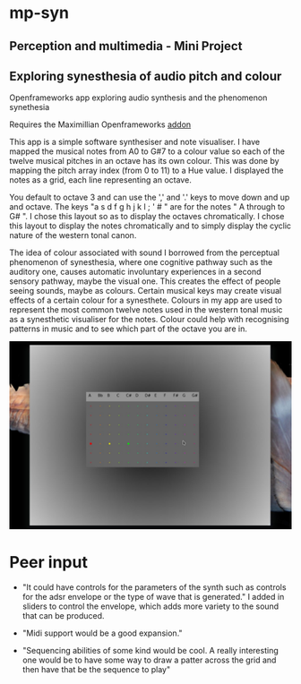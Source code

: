 # mp-syn
## Perception and multimedia - Mini Project
## Exploring synesthesia of audio pitch and colour

Openframeworks app exploring audio synthesis and the phenomenon synethesia

Requires the Maximillian Openframeworks [addon](https://github.com/micknoise/Maximilian)

This app is a simple software synthesiser and note visualiser. I have mapped the musical notes from A0 to G#7 to a colour value so each of the twelve musical pitches in an octave has its own colour. This was done by mapping the pitch array index (from 0 to 11) to a Hue value. I displayed the notes as a grid, each line representing an octave. 

You default to octave 3 and can use the ',' and '.' keys to move down and up and octave. The keys "a s d f g h j k l ; ' # " are for the notes " A through to G# ". I chose this layout so as to display the octaves chromatically. I chose this layout to display the notes chromatically and to simply display the cyclic nature of the western tonal canon. 

The idea of colour associated with sound I borrowed from the perceptual phenomenon of synesthesia, where one cognitive pathway such as the auditory one, causes automatic involuntary experiences in a second sensory pathway, maybe the visual one. This creates the effect of people seeing sounds, maybe as colours. Certain musical keys may create visual effects of a certain colour for a synesthete. Colours in my app are used to represent the most common twelve notes used in the western tonal music as a synesthetic visualiser for the notes. Colour could help with recognising patterns in music and to see which part of the octave you are in. 

![Interface image ](https://github.com/C1harlieL/mp-syn/blob/master/interface.jpeg)

# Peer input

- "It could have controls for the parameters of the synth such as controls for the adsr envelope or the type of wave that is generated."
  I added in sliders to control the envelope, which adds more variety to the sound that can be produced.

- "Midi support would be a good expansion."

- "Sequencing abilities of some kind would be cool. A really interesting one would be to have some way to draw a patter across the grid and then have that be the sequence to play"
